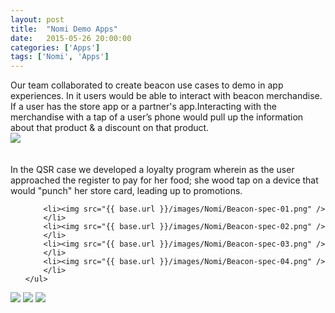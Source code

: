 ```yaml
---
layout: post
title:  "Nomi Demo Apps"
date:   2015-05-26 20:00:00
categories: ['Apps']
tags: ['Nomi', 'Apps']
---
```

<div class="text-block">
Our team collaborated to create beacon use cases to demo in app experiences. In it users would be able to interact with beacon merchandise. If a user has the store app or a partner's app.Interacting with the merchandise with a tap of a user’s phone would pull up the information about that product &amp; a discount on that product. 
</div>

<div class="images">
	<img src="{{ base.url }}/images/Nomi/Nike-00.jpg" />
</div>

<div class="text-block small">
	<br /><br />In the QSR case we developed a loyalty program wherein as the user approached the register to pay for her food; she wood tap on a device that would "punch" her store card, leading up to promotions.
	<ul class="sketch">

		<li><img src="{{ base.url }}/images/Nomi/Beacon-spec-01.png" />
		</li>
		<li><img src="{{ base.url }}/images/Nomi/Beacon-spec-02.png" />
		</li>
		<li><img src="{{ base.url }}/images/Nomi/Beacon-spec-03.png" />
		</li>
		<li><img src="{{ base.url }}/images/Nomi/Beacon-spec-04.png" />
		</li>
	</ul>
</div>

<div class="images">
	<img src="{{ base.url }}/images/Nomi/Nike-01.png" />
	<img src="{{ base.url }}/images/Nomi/Nike-02.png" />
	<img src="{{ base.url }}/images/Nomi/Nike-03.png" />
</div>


[jekyll-gh]: https://github.com/jekyll/jekyll
[jekyll]:    http://jekyllrb.com
